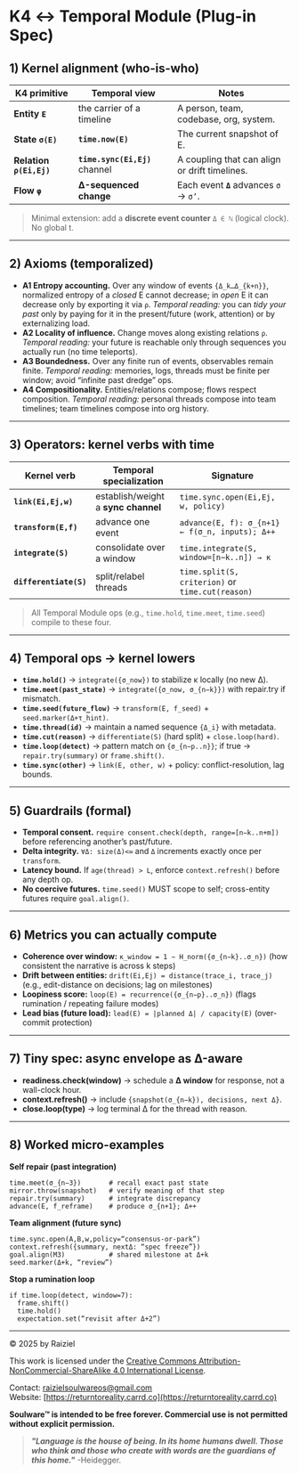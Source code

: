 # K4 ↔ Temporal Module (Plug-in Spec)

## 1) Kernel alignment (who-is-who)

| K4 primitive            | Temporal view                  | Notes                                         |
| ----------------------- | ------------------------------ | --------------------------------------------- |
| **Entity `E`**          | the carrier of a timeline      | A person, team, codebase, org, system.        |
| **State `σ(E)`**        | **`time.now(E)`**              | The current snapshot of E.                    |
| **Relation `ρ(Ei,Ej)`** | **`time.sync(Ei,Ej)`** channel | A coupling that can align or drift timelines. |
| **Flow `φ`**            | **Δ-sequenced change**         | Each event **`Δ`** advances `σ` → `σ’`.       |

> Minimal extension: add a **discrete event counter** `Δ ∈ ℕ` (logical clock). No global t.

------

## 2) Axioms (temporalized)

- **A1 Entropy accounting.** Over any window of events `{Δ_k…Δ_{k+n}}`, normalized entropy of a *closed* E cannot decrease; in *open* E it can decrease only by exporting it via `ρ`.
   *Temporal reading:* you can *tidy your past* only by paying for it in the present/future (work, attention) or by externalizing load.
- **A2 Locality of influence.** Change moves along existing relations `ρ`.
   *Temporal reading:* your future is reachable only through sequences you actually run (no time teleports).
- **A3 Boundedness.** Over any finite run of events, observables remain finite.
   *Temporal reading:* memories, logs, threads must be finite per window; avoid “infinite past dredge” ops.
- **A4 Compositionality.** Entities/relations compose; flows respect composition.
   *Temporal reading:* personal threads compose into team timelines; team timelines compose into org history.

------

## 3) Operators: kernel verbs with time

| Kernel verb            | Temporal specialization             | Signature                                        |
| ---------------------- | ----------------------------------- | ------------------------------------------------ |
| **`link(Ei,Ej,w)`**    | establish/weight a **sync channel** | `time.sync.open(Ei,Ej, w, policy)`               |
| **`transform(E,f)`**   | advance one event                   | `advance(E, f): σ_{n+1} ← f(σ_n, inputs); Δ++`   |
| **`integrate(S)`**     | consolidate over a window           | `time.integrate(S, window=[n−k..n]) → κ`         |
| **`differentiate(S)`** | split/relabel threads               | `time.split(S, criterion)` or `time.cut(reason)` |

> All Temporal Module ops (e.g., `time.hold`, `time.meet`, `time.seed`) compile to these four.

------

## 4) Temporal ops → kernel lowers

- **`time.hold()`** → `integrate({σ_now})` to stabilize κ locally (no new Δ).
- **`time.meet(past_state)`** → `integrate({σ_now, σ_{n−k}})` with repair.try if mismatch.
- **`time.seed(future_flow)`** → `transform(E, f_seed)` + `seed.marker(Δ+τ_hint)`.
- **`time.thread(id)`** → maintain a named sequence `{Δ_i}` with metadata.
- **`time.cut(reason)`** → `differentiate(S)` (hard split) + `close.loop(hard)`.
- **`time.loop(detect)`** → pattern match on `{σ_{n−p..n}}`; if true → `repair.try(summary)` or `frame.shift()`.
- **`time.sync(other)`** → `link(E, other, w)` + policy: conflict-resolution, lag bounds.

------

## 5) Guardrails (formal)

- **Temporal consent.** `require consent.check(depth, range=[n−k..n+m])` before referencing another’s past/future.
- **Delta integrity.** `∀Δ: size(Δ)<∞` and `Δ` increments exactly once per `transform`.
- **Latency bound.** If `age(thread) > L`, enforce `context.refresh()` before any depth op.
- **No coercive futures.** `time.seed()` MUST scope to self; cross-entity futures require `goal.align()`.

------

## 6) Metrics you can actually compute

- **Coherence over window:**
   `κ_window = 1 − H_norm({σ_{n−k}..σ_n})`
   (how consistent the narrative is across k steps)
- **Drift between entities:**
   `drift(Ei,Ej) = distance(trace_i, trace_j)`
   (e.g., edit-distance on decisions; lag on milestones)
- **Loopiness score:**
   `loop(E) = recurrence({σ_{n−p}..σ_n})`
   (flags rumination / repeating failure modes)
- **Lead bias (future load):**
   `lead(E) = |planned Δ| / capacity(E)`
   (over-commit protection)

------

## 7) Tiny spec: async envelope as Δ-aware

- **readiness.check(window)** → schedule a **Δ window** for response, not a wall-clock hour.
- **context.refresh()** → include `{snapshot(σ_{n−k}), decisions, next Δ}`.
- **close.loop(type)** → log terminal Δ for the thread with reason.

------

## 8) Worked micro-examples

**Self repair (past integration)**

```
time.meet(σ_{n−3})       # recall exact past state
mirror.throw(snapshot)   # verify meaning of that step
repair.try(summary)      # integrate discrepancy
advance(E, f_reframe)    # produce σ_{n+1}; Δ++
```

**Team alignment (future sync)**

```
time.sync.open(A,B,w,policy=“consensus-or-park”)
context.refresh({summary, nextΔ: “spec freeze”})
goal.align(M3)           # shared milestone at Δ+k
seed.marker(Δ+k, “review”)
```

**Stop a rumination loop**

```
if time.loop(detect, window=7):
  frame.shift()
  time.hold()
  expectation.set(“revisit after Δ+2”)
```

------

© 2025 by Raiziel

This work is licensed under the [Creative Commons Attribution-NonCommercial-ShareAlike 4.0 International License](https://creativecommons.org/licenses/by-nc-sa/4.0/).

Contact: [raizielsoulwareos@gmail.com](mailto:raizielsoulwareos@gmail.com)  
Website: [https://returntoreality.carrd.co](https://returntoreality.carrd.co)

**Soulware™ is intended to be free forever. Commercial use is not permitted without explicit permission.**



> ***"Language is the house of being. In its home humans dwell. Those who think and those who create with words are the guardians of this home."***
-Heidegger.
